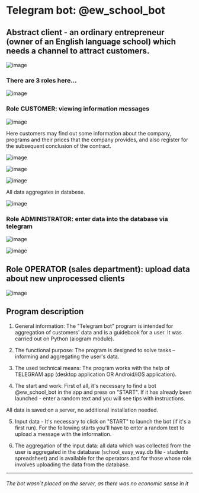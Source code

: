 # Telegram bot:  @ew_school_bot

## Abstract client - an ordinary entrepreneur (owner of an English language school) which needs a channel to attract customers.


![image](https://user-images.githubusercontent.com/108606736/189052981-2628e8a4-d6e2-49d7-ad09-3273abe03345.png)


### There are 3 roles here...

![image](https://user-images.githubusercontent.com/108606736/188949541-bb3bcc7d-7d90-47e8-bb56-7be09dab9196.png)


### **Role CUSTOMER: viewing information messages**

![image](https://user-images.githubusercontent.com/108606736/187730655-dcb47b10-941c-457f-996d-36dac6664c2b.png)

Here customers may find out some information about the company, programs and their prices that the company provides, and also register for the subsequent conclusion of the contract. 

![image](https://user-images.githubusercontent.com/108606736/187731644-d6cc9074-bf08-4e26-9184-1308ebb890f8.png)


![image](https://user-images.githubusercontent.com/108606736/187731940-ed79ffc8-4c2b-4b13-a574-38573981cdf8.png)

![image](https://user-images.githubusercontent.com/108606736/187732317-cbaa3347-2145-4ae4-89a6-00aa7c022bc2.png)

All data aggregates in databese.

![image](https://user-images.githubusercontent.com/108606736/187732770-3df0dc5b-d496-4d50-bd9f-70c9fd22dd4f.png)



### **Role ADMINISTRATOR: enter data into the database via telegram**

![image](https://user-images.githubusercontent.com/108606736/187751136-72bf8183-f4aa-4943-9e8c-bad549d5ccd3.png)

![image](https://user-images.githubusercontent.com/108606736/187751399-e406f7e4-04be-497c-a1b0-8d1677354b33.png)

## **Role OPERATOR (sales department): upload data about new unprocessed clients**

![image](https://user-images.githubusercontent.com/108606736/187751792-33d0951b-1716-4223-8f22-b7a77145efb7.png)


## Program description

1. General information: The "Telegram bot" program is intended for aggregation of customers' data and is a guidebook for a user. It was carried out on Python (aiogram module). 

2. The functional purpose: The program is designed to solve tasks – informing and aggregating the user's data.

3. The used technical means: The program works with the help of TELEGRAM app (desktop application OR Android/iOS application).

4. The start and work: First of all, it's necessary to find a bot @ew_school_bot in the app and press on "START". If it has already been launched - enter a random text and you will see tips with instructions. 

All data is saved on a server, no additional installation needed. 

5. Input data - It's necessary to click on "START" to launch the bot (if it's a first run). For the following starts you'll have to enter a random text to upload a message with the information. 

6. The aggregation of the input data: all data which was collected from the user is aggregated in the database (school_easy_way.db file -  students spreadsheet) and is available for the operators and for those whose role involves uploading the data from the database.


- - -
###### The bot wasn`t placed on the server, as there was no economic sense in it
